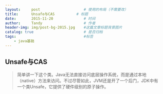 ```yaml
---
layout:     post   				    # 使用的布局（不需要改）
title:      Unsafe与CAS 		    # 标题 
date:       2015-11-20 				# 时间
author:     Tandy 					# 作者
header-img: img/post-bg-2015.jpg 	#这篇文章标题背景图片
catalog: true 						# 是否归档
tags:								#标签
    - java基础
---
```


## Unsafe与CAS
>简单讲一下这个类。Java无法直接访问底层操作系统，而是通过本地（native）方法来访问。不过尽管如此，JVM还是开了一个后门，JDK中有一个类Unsafe，它提供了硬件级别的原子操作。
